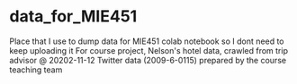 # data_for_MIE451
Place that I use to dump data for MIE451 colab notebook so I dont need to keep uploading it
For course project, Nelson's hotel data, crawled from trip advisor @ 20202-11-12
Twitter data (2009-6-0115) prepared by the course teaching team
